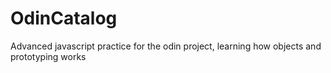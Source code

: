 # OdinCatalog
Advanced javascript practice for the odin project, learning how objects and prototyping works
